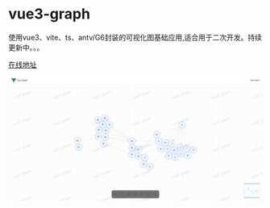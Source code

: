 # vue3-graph

使用vue3、vite、ts、antv/G6封装的可视化图基础应用,适合用于二次开发。持续更新中。。。

[在线地址](https://vue3-graph.vercel.app/)

![效果](https://github.com/linlekai/vue3-graph/blob/main/images/page.png?raw=true)